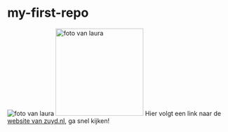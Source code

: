 # my-first-repo
![foto van laura](bleh.heic)
<img src="bleh.heic" alt="foto van laura" width="200">
Hier volgt een link naar de [website van zuyd.nl]([https://nu.nl](https://www.zuyd.nl)), ga snel kijken!
